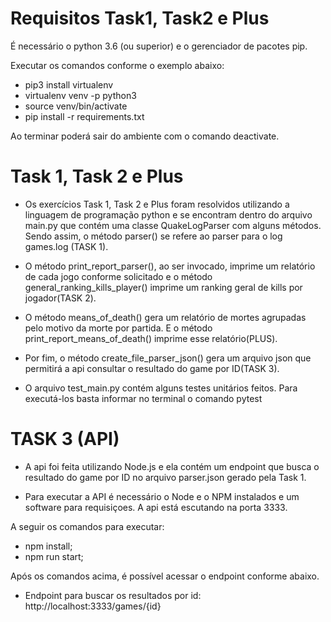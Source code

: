 # Requisitos Task1, Task2 e Plus 

É necessário o python 3.6 (ou superior) e o gerenciador de pacotes pip.

Executar os comandos conforme o exemplo abaixo:

- pip3 install virtualenv
- virtualenv venv -p python3
- source venv/bin/activate
- pip install -r requirements.txt

Ao terminar poderá sair do ambiente com o comando deactivate.

# Task 1, Task 2 e Plus

- Os exercícios Task 1, Task 2 e Plus foram resolvidos utilizando a linguagem de programação python e se encontram dentro do arquivo main.py que contém uma classe QuakeLogParser com alguns métodos. Sendo assim, o método parser() se refere ao parser para o log games.log (TASK 1).

- O método print_report_parser(), ao ser invocado, imprime um relatório de cada jogo conforme solicitado e o método general_ranking_kills_player() imprime um ranking geral de kills por jogador(TASK 2).

- O método means_of_death() gera um relatório de mortes agrupadas pelo motivo da morte por partida. E o método print_report_means_of_death() imprime esse relatório(PLUS).

- Por fim, o método create_file_parser_json() gera um arquivo json que permitirá a api consultar o resultado do game por ID(TASK 3). 

- O arquivo test_main.py contém alguns testes unitários feitos. Para executá-los basta informar no terminal o comando pytest

# TASK 3 (API)

- A api foi feita utilizando Node.js e ela contém um endpoint que busca o resultado do game por ID no arquivo parser.json gerado pela Task 1.

- Para executar a API é necessário o Node e o NPM instalados e um software para requisiçoes. A api está escutando na porta 3333.

A seguir os comandos para executar:

- npm install;
- npm run start;

Após os comandos acima, é possível acessar o endpoint conforme abaixo.

- Endpoint para buscar os resultados por id: http://localhost:3333/games/{id}
